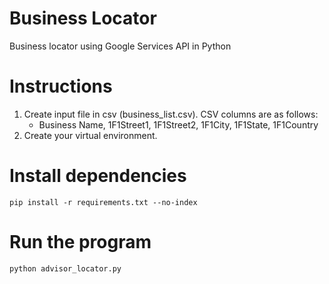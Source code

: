 # Business Locator
Business locator using Google Services API in Python

# Instructions
1. Create input file in csv (business_list.csv). CSV columns are as follows:
    - Business Name, 1F1Street1, 1F1Street2, 1F1City, 1F1State, 1F1Country
2. Create your virtual environment.

# Install dependencies
```
pip install -r requirements.txt --no-index
```
# Run the program
```
python advisor_locator.py
```
